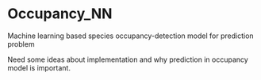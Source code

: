 # Occupancy_NN
Machine learning based species occupancy-detection model for prediction problem

Need some ideas about implementation and why prediction in occupancy model is important.
